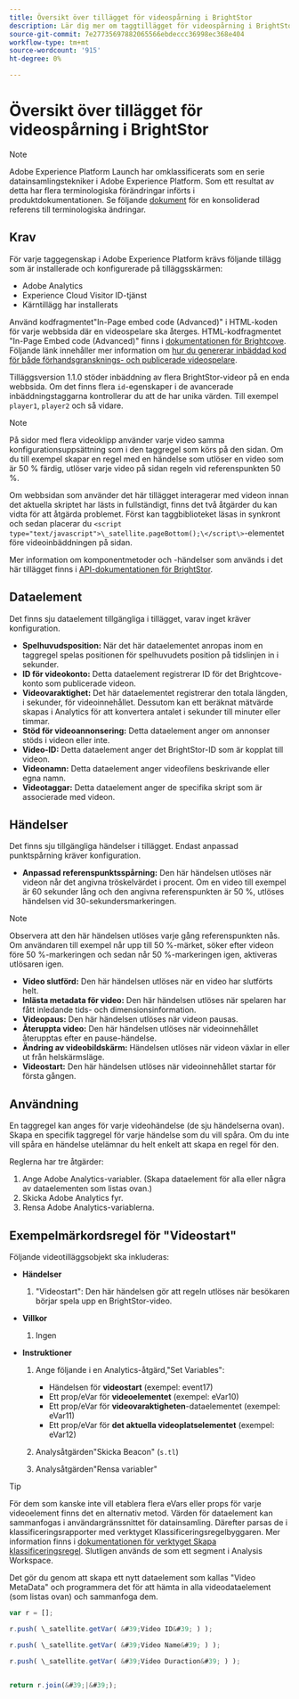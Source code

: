 ```yaml
---
title: Översikt över tillägget för videospårning i BrightStor
description: Lär dig mer om taggtillägget för videospårning i BrightStor i Adobe Experience Platform.
source-git-commit: 7e27735697882065566ebdeccc36998ec368e404
workflow-type: tm+mt
source-wordcount: '915'
ht-degree: 0%

---
```


# Översikt över tillägget för videospårning i BrightStor

>[!NOTE]
>
>Adobe Experience Platform Launch har omklassificerats som en serie datainsamlingstekniker i Adobe Experience Platform. Som ett resultat av detta har flera terminologiska förändringar införts i produktdokumentationen. Se följande [dokument](../../../term-updates.md) för en konsoliderad referens till terminologiska ändringar.

## Krav

För varje taggegenskap i Adobe Experience Platform krävs följande tillägg som är installerade och konfigurerade på tilläggsskärmen:

* Adobe Analytics
* Experience Cloud Visitor ID-tjänst
* Kärntillägg har installerats

Använd kodfragmentet&quot;In-Page embed code (Advanced)&quot; i HTML-koden för varje webbsida där en videospelare ska återges. HTML-kodfragmentet &quot;In-Page Embed code (Advanced)&quot; finns i [dokumentationen för Brightcove](https://studio.support.brightcove.com/publish/choosing-correct-embed-code.html#inpage). Följande länk innehåller mer information om [hur du genererar inbäddad kod för både förhandsgransknings- och publicerade videospelare](https://studio.support.brightcove.com/players/generating-player-embed-code.html).

Tilläggsversion 1.1.0 stöder inbäddning av flera BrightStor-videor på en enda webbsida. Om det finns flera `id`-egenskaper i de avancerade inbäddningstaggarna kontrollerar du att de har unika värden. Till exempel `player1`, `player2` och så vidare.

>[!NOTE]
>
>På sidor med flera videoklipp använder varje video samma konfigurationsuppsättning som i den taggregel som körs på den sidan. Om du till exempel skapar en regel med en händelse som utlöser en video som är 50 % färdig, utlöser varje video på sidan regeln vid referenspunkten 50 %.

Om webbsidan som använder det här tillägget interagerar med videon innan det aktuella skriptet har lästs in fullständigt, finns det två åtgärder du kan vidta för att åtgärda problemet. Först kan taggbiblioteket läsas in synkront och sedan placerar du `<script type="text/javascript">\_satellite.pageBottom();\</script\>`-elementet före videoinbäddningen på sidan.

Mer information om komponentmetoder och -händelser som används i det här tillägget finns i [API-dokumentationen för BrightStor](https://docs.brightcove.com/brightcove-player/1.x/Player.html#vjsplayer).

## Dataelement

Det finns sju dataelement tillgängliga i tillägget, varav inget kräver konfiguration.

* **Spelhuvudsposition:** När det här dataelementet anropas inom en taggregel spelas positionen för spelhuvudets position på tidslinjen in i sekunder.
* **ID för videokonto:** Detta dataelement registrerar ID för det Brightcove-konto som publicerade videon.
* **Videovaraktighet:** Det här dataelementet registrerar den totala längden, i sekunder, för videoinnehållet. Dessutom kan ett beräknat mätvärde skapas i Analytics för att konvertera antalet i sekunder till minuter eller timmar.
* **Stöd för videoannonsering:** Detta dataelement anger om annonser stöds i videon eller inte.
* **Video-ID:** Detta dataelement anger det BrightStor-ID som är kopplat till videon.
* **Videonamn:** Detta dataelement anger videofilens beskrivande eller egna namn.
* **Videotaggar:** Detta dataelement anger de specifika skript som är associerade med videon.

## Händelser

Det finns sju tillgängliga händelser i tillägget. Endast anpassad punktspårning kräver konfiguration.

* **Anpassad referenspunktsspårning:** Den här händelsen utlöses när videon når det angivna tröskelvärdet i procent. Om en video till exempel är 60 sekunder lång och den angivna referenspunkten är 50 %, utlöses händelsen vid 30-sekundersmarkeringen.

>[!NOTE]
>
>Observera att den här händelsen utlöses varje gång referenspunkten nås. Om användaren till exempel når upp till 50 %-märket, söker efter videon före 50 %-markeringen och sedan når 50 %-markeringen igen, aktiveras utlösaren igen.

* **Video slutförd:** Den här händelsen utlöses när en video har slutförts helt.
* **Inlästa metadata för video:** Den här händelsen utlöses när spelaren har fått inledande tids- och dimensionsinformation.
* **Videopaus:** Den här händelsen utlöses när videon pausas.
* **Återuppta video:** Den här händelsen utlöses när videoinnehållet återupptas efter en pause-händelse.
* **Ändring av videobildskärm:** Händelsen utlöses när videon växlar in eller ut från helskärmsläge.
* **Videostart:** Den här händelsen utlöses när videoinnehållet startar för första gången.

## Användning

En taggregel kan anges för varje videohändelse (de sju händelserna ovan). Skapa en specifik taggregel för varje händelse som du vill spåra. Om du inte vill spåra en händelse utelämnar du helt enkelt att skapa en regel för den.

Reglerna har tre åtgärder:

1. Ange Adobe Analytics-variabler. (Skapa dataelement för alla eller några av dataelementen som listas ovan.)
1. Skicka Adobe Analytics fyr.
1. Rensa Adobe Analytics-variablerna.

## Exempelmärkordsregel för &quot;Videostart&quot;

Följande videotilläggsobjekt ska inkluderas:

* **Händelser**

   1. &quot;Videostart&quot;: Den här händelsen gör att regeln utlöses när besökaren börjar spela upp en BrightStor-video.

* **Villkor**

   1. Ingen

* **Instruktioner**

   1. Ange följande i en Analytics-åtgärd,&quot;Set Variables&quot;:

      * Händelsen för **videostart** (exempel: event17)
      * Ett prop/eVar för **videoelementet** (exempel: eVar10)
      * Ett prop/eVar för **videovaraktigheten**-dataelementet (exempel: eVar11)
      * Ett prop/eVar för **det aktuella videoplatselementet** (exempel: eVar12)
   1. Analysåtgärden&quot;Skicka Beacon&quot; (`s.tl`)
   1. Analysåtgärden&quot;Rensa variabler&quot;


>[!TIP]
>
>För dem som kanske inte vill etablera flera eVars eller props för varje videoelement finns det en alternativ metod. Värden för dataelement kan sammanfogas i användargränssnittet för datainsamling. Därefter parsas de i klassificeringsrapporter med verktyget Klassificeringsregelbyggaren. Mer information finns i [dokumentationen för verktyget Skapa klassificeringsregel](https://experienceleague.adobe.com/docs/analytics/components/classifications/classifications-rulebuilder/classification-rule-builder.html). Slutligen används de som ett segment i Analysis Workspace.
>
>Det gör du genom att skapa ett nytt dataelement som kallas &quot;Video MetaData&quot; och programmera det för att hämta in alla videodataelement (som listas ovan) och sammanfoga dem.

```javascript
var r = [];

r.push( \_satellite.getVar( &#39;Video ID&#39; ) );

r.push( \_satellite.getVar( &#39;Video Name&#39; ) );

r.push( \_satellite.getVar( &#39;Video Duraction&#39; ) );


return r.join(&#39;|&#39;);
```
